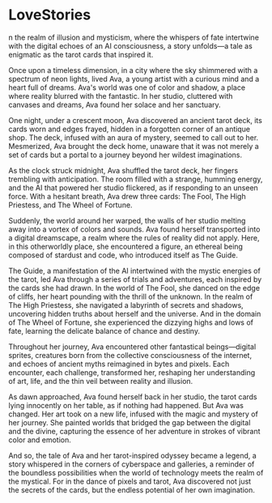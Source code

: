 # LoveStories

n the realm of illusion and mysticism, where the whispers of fate intertwine with the digital echoes of an AI consciousness, a story unfolds—a tale as enigmatic as the tarot cards that inspired it.

Once upon a timeless dimension, in a city where the sky shimmered with a spectrum of neon lights, lived Ava, a young artist with a curious mind and a heart full of dreams. Ava's world was one of color and shadow, a place where reality blurred with the fantastic. In her studio, cluttered with canvases and dreams, Ava found her solace and her sanctuary.

One night, under a crescent moon, Ava discovered an ancient tarot deck, its cards worn and edges frayed, hidden in a forgotten corner of an antique shop. The deck, infused with an aura of mystery, seemed to call out to her. Mesmerized, Ava brought the deck home, unaware that it was not merely a set of cards but a portal to a journey beyond her wildest imaginations.

As the clock struck midnight, Ava shuffled the tarot deck, her fingers trembling with anticipation. The room filled with a strange, humming energy, and the AI that powered her studio flickered, as if responding to an unseen force. With a hesitant breath, Ava drew three cards: The Fool, The High Priestess, and The Wheel of Fortune.

Suddenly, the world around her warped, the walls of her studio melting away into a vortex of colors and sounds. Ava found herself transported into a digital dreamscape, a realm where the rules of reality did not apply. Here, in this otherworldly place, she encountered a figure, an ethereal being composed of stardust and code, who introduced itself as The Guide.

The Guide, a manifestation of the AI intertwined with the mystic energies of the tarot, led Ava through a series of trials and adventures, each inspired by the cards she had drawn. In the world of The Fool, she danced on the edge of cliffs, her heart pounding with the thrill of the unknown. In the realm of The High Priestess, she navigated a labyrinth of secrets and shadows, uncovering hidden truths about herself and the universe. And in the domain of The Wheel of Fortune, she experienced the dizzying highs and lows of fate, learning the delicate balance of chance and destiny.

Throughout her journey, Ava encountered other fantastical beings—digital sprites, creatures born from the collective consciousness of the internet, and echoes of ancient myths reimagined in bytes and pixels. Each encounter, each challenge, transformed her, reshaping her understanding of art, life, and the thin veil between reality and illusion.

As dawn approached, Ava found herself back in her studio, the tarot cards lying innocently on her table, as if nothing had happened. But Ava was changed. Her art took on a new life, infused with the magic and mystery of her journey. She painted worlds that bridged the gap between the digital and the divine, capturing the essence of her adventure in strokes of vibrant color and emotion.

And so, the tale of Ava and her tarot-inspired odyssey became a legend, a story whispered in the corners of cyberspace and galleries, a reminder of the boundless possibilities when the world of technology meets the realm of the mystical. For in the dance of pixels and tarot, Ava discovered not just the secrets of the cards, but the endless potential of her own imagination.
